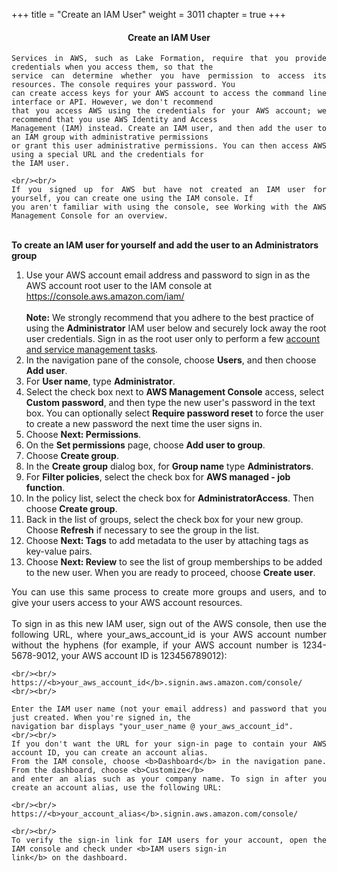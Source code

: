 +++
title = "Create an IAM User"
weight = 3011
chapter = true
+++

<center><h4>Create an IAM User</h4></center>

<div style="text-align: justify">

    Services in AWS, such as Lake Formation, require that you provide credentials when you access them, so that the
    service can determine whether you have permission to access its resources. The console requires your password. You
    can create access keys for your AWS account to access the command line interface or API. However, we don't recommend
    that you access AWS using the credentials for your AWS account; we recommend that you use AWS Identity and Access
    Management (IAM) instead. Create an IAM user, and then add the user to an IAM group with administrative permissions
    or grant this user administrative permissions. You can then access AWS using a special URL and the credentials for
    the IAM user.

    <br/><br/>
    If you signed up for AWS but have not created an IAM user for yourself, you can create one using the IAM console. If
    you aren't familiar with using the console, see Working with the AWS Management Console for an overview.

</div>
<div style="text-align: left">
    <br/>
    <b>To create an IAM user for yourself and add the user to an Administrators group</b>
    <ol>
        <li>Use your AWS account email address and password to sign in as the AWS account root user to the IAM console
            at <a href="https://console.aws.amazon.com/iam/">https://console.aws.amazon.com/iam/</a><br/><br/>
            <b>Note:</b> We strongly recommend that you adhere to the best practice of using the <b>Administrator</b>
            IAM user below and securely lock away the root user credentials. Sign in as the root user only to perform a
            few <a href="https://docs.aws.amazon.com/general/latest/gr/aws_tasks-that-require-root.html">account and
                service management tasks</a>.
        </li>
        <li>In the navigation pane of the console, choose <b>Users</b>, and then choose <b>Add user</b>.
        <li>For <b>User name</b>, type <b>Administrator</b>.
        <li>Select the check box next to <b>AWS Management Console</b> access, select <b>Custom password</b>, and then
            type the new user's password in the text box. You can optionally select <b>Require password reset</b> to
            force the user to create a new password the next time the user signs in.
        <li>Choose <b>Next: Permissions</b>.
        <li>On the <b>Set permissions</b> page, choose <b>Add user to group</b>.
        <li>Choose <b>Create group</b>.
        <li>In the <b>Create group</b> dialog box, for <b>Group name</b> type <b>Administrators</b>.
        <li>For <b>Filter policies</b>, select the check box for <b>AWS managed - job function</b>.
        <li>In the policy list, select the check box for <b>AdministratorAccess</b>. Then choose <b>Create group</b>.
        <li>Back in the list of groups, select the check box for your new group. Choose <b>Refresh</b> if necessary to
            see the group in the list.
        <li>Choose <b>Next: Tags</b> to add metadata to the user by attaching tags as key-value pairs.
        <li>Choose <b>Next: Review</b> to see the list of group memberships to be added to the new user. When you
            are ready to proceed, choose <b>Create user</b>.
    </ol>

</div>

<div style="text-align: justify">
    You can use this same process to create more groups and users, and to give your users access to your AWS account
    resources.
    <br/><br/>
    To sign in as this new IAM user, sign out of the AWS console, then use the following URL, where your_aws_account_id
    is your AWS account number without the hyphens (for example, if your AWS account number is 1234-5678-9012, your AWS
    account ID is 123456789012):

    <br/><br/>
    https://<b>your_aws_account_id</b>.signin.aws.amazon.com/console/
    <br/><br/>

    Enter the IAM user name (not your email address) and password that you just created. When you're signed in, the
    navigation bar displays "your_user_name @ your_aws_account_id".
    <br/><br/>
    If you don't want the URL for your sign-in page to contain your AWS account ID, you can create an account alias.
    From the IAM console, choose <b>Dashboard</b> in the navigation pane. From the dashboard, choose <b>Customize</b>
    and enter an alias such as your company name. To sign in after you create an account alias, use the following URL:

    <br/><br/>
    https://<b>your_account_alias</b>.signin.aws.amazon.com/console/

    <br/><br/>
    To verify the sign-in link for IAM users for your account, open the IAM console and check under <b>IAM users sign-in
    link</b> on the dashboard.
</div>


